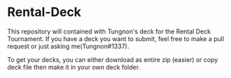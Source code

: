 # Rental-Deck
This repository will contained with Tungnon's deck for the Rental Deck Tournament. If you have a deck you want to submit, feel free to make a pull request or just asking me(Tungnon#1337).

To get your decks, you can either download as entire zip (easier) or copy deck file then make it in your own deck folder.

